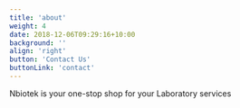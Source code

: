 ```yaml
---
title: 'about'
weight: 4
date: 2018-12-06T09:29:16+10:00
background: ''
align: 'right'
button: 'Contact Us'
buttonLink: 'contact'
---
```

Nbiotek is your one-stop shop for your Laboratory services 

